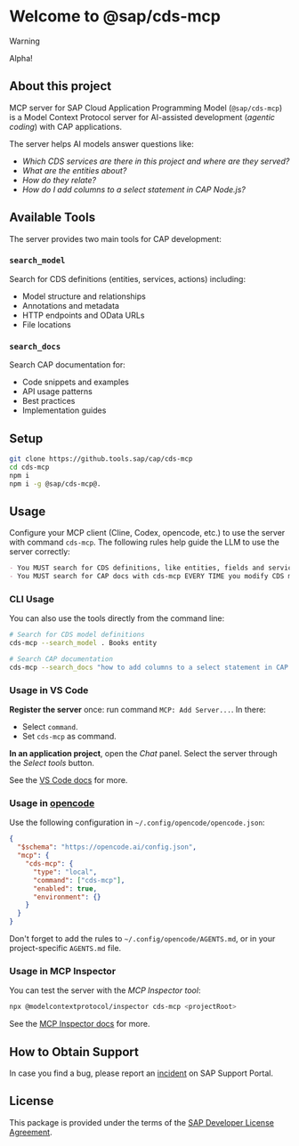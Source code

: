 # Welcome to @sap/cds-mcp

> [!WARNING]
> Alpha!

## About this project

MCP server for SAP Cloud Application Programming Model (`@sap/cds-mcp`) is a Model Context Protocol server for AI-assisted development (_agentic coding_) with CAP applications.

The server helps AI models answer questions like:

- _Which CDS services are there in this project and where are they served?_
- _What are the entities about?_
- _How do they relate?_
- _How do I add columns to a select statement in CAP Node.js?_

## Available Tools

The server provides two main tools for CAP development:

### `search_model`

Search for CDS definitions (entities, services, actions) including:

- Model structure and relationships
- Annotations and metadata
- HTTP endpoints and OData URLs
- File locations

### `search_docs`

Search CAP documentation for:

- Code snippets and examples
- API usage patterns
- Best practices
- Implementation guides

## Setup

```sh
git clone https://github.tools.sap/cap/cds-mcp
cd cds-mcp
npm i
npm i -g @sap/cds-mcp@.
```

## Usage

Configure your MCP client (Cline, Codex, opencode, etc.) to use the server with command `cds-mcp`.
The following rules help guide the LLM to use the server correctly:

```markdown
- You MUST search for CDS definitions, like entities, fields and services (which include HTTP endpoints) with cds-mcp, only if it fails you MAY read \*.cds files in the project.
- You MUST search for CAP docs with cds-mcp EVERY TIME you modify CDS models or when using APIs from CAP. Do NOT propose, suggest or make any changes without first checking it.
```

### CLI Usage

You can also use the tools directly from the command line:

```sh
# Search for CDS model definitions
cds-mcp --search_model . Books entity

# Search CAP documentation
cds-mcp --search_docs "how to add columns to a select statement in CAP Node.js"
```

### Usage in VS Code

**Register the server** once: run command `MCP: Add Server...`.
In there:

- Select `command`.
- Set `cds-mcp` as command.

**In an application project**, open the _Chat_ panel.
Select the server through the _Select tools_ button.

See the [VS Code docs](https://code.visualstudio.com/docs/copilot/chat/mcp-servers) for more.

### Usage in [opencode](https://github.com/sst/opencode)

Use the following configuration in `~/.config/opencode/opencode.json`:

```json
{
  "$schema": "https://opencode.ai/config.json",
  "mcp": {
    "cds-mcp": {
      "type": "local",
      "command": ["cds-mcp"],
      "enabled": true,
      "environment": {}
    }
  }
}
```

Don't forget to add the rules to `~/.config/opencode/AGENTS.md`, or in your project-specific `AGENTS.md` file.

### Usage in MCP Inspector

You can test the server with the _MCP Inspector tool_:

```sh
npx @modelcontextprotocol/inspector cds-mcp <projectRoot>
```

See the [MCP Inspector docs](https://modelcontextprotocol.io/docs/tools/inspector) for more.

## How to Obtain Support

In case you find a bug, please report an [incident](https://cap.cloud.sap/docs/resources/#support-channels) on SAP Support Portal.

## License

This package is provided under the terms of the [SAP Developer License Agreement](https://cap.cloud.sap/resources/license/developer-license-3_2_CAP.txt).
